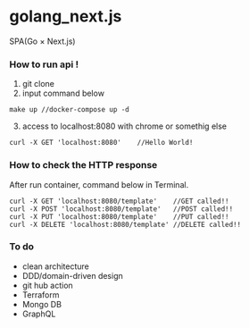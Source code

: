 # golang_next.js
SPA(Go × Next.js)

### How to run api !  
1. git clone <this repository>  
2. input command below
```
make up //docker-compose up -d
```
3. access to localhost:8080 with chrome or somethig else
```
curl -X GET 'localhost:8080'    //Hello World!
```

### How to check the  HTTP response
After run container, command below in Terminal.
```
curl -X GET 'localhost:8080/template'    //GET called!!
curl -X POST 'localhost:8080/template'   //POST called!!
curl -X PUT 'localhost:8080/template'    //PUT called!!
curl -X DELETE 'localhost:8080/template' //DELETE called!!
```

### To do
 - clean architecture  
 - DDD/domain-driven design  
 - git hub action  
 - Terraform  
 - Mongo DB
 - GraphQL
